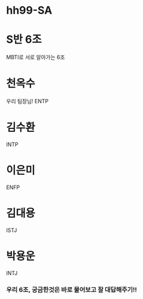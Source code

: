 # hh99-SA

# S반 6조

MBTI로 서로 알아가는 6조
# 천옥수
우리 팀장님! ENTP
# 김수환
INTP
# 이은미
ENFP
# 김대용
ISTJ
# 박용운
INTJ

### 우리 6조, 궁금한것은 바로 물어보고 잘 대답해주기!!